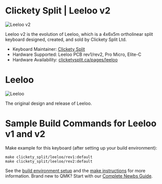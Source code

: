 # Clickety Split | Leeloo v2

![Leeloo v2](https://i.imgur.com/swPHS0B.jpg)

Leeloo v2 is the evolution of Leeloo, which is a 4x6x5m ortholinear split keyboard designed, created, and sold by Clickety Split Ltd.

* Keyboard Maintainer: [Clickety Split](https://github.com/ClicketySplit)
* Hardware Supported: Leeloo PCB rev1/rev2, Pro Micro, Elite-C
* Hardware Availability: [clicketysplit.ca/pages/leeloo](https://clicketysplit.ca/pages/leeloo)

# Leeloo

![Leeloo](https://i.imgur.com/x1ew17D.jpg)

The original design and release of Leeloo.

# Sample Build Commands for Leeloo v1 and v2

Make example for this keyboard (after setting up your build environment):

    make clickety_split/leeloo/rev1:default
    make clickety_split/leeloo/rev2:default


See the [build environment setup](https://docs.qmk.fm/#/getting_started_build_tools) and the [make instructions](https://docs.qmk.fm/#/getting_started_make_guide) for more information. Brand new to QMK? Start with our [Complete Newbs Guide](https://docs.qmk.fm/#/newbs).
